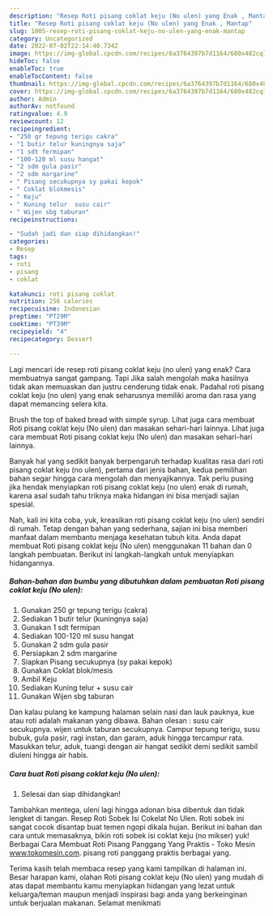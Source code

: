 ```yaml
---
description: "Resep Roti pisang coklat keju (No ulen) yang Enak , Mantap"
title: "Resep Roti pisang coklat keju (No ulen) yang Enak , Mantap"
slug: 1005-resep-roti-pisang-coklat-keju-no-ulen-yang-enak-mantap
category: Uncategorized
date: 2022-07-02T22:14:40.734Z
image: https://img-global.cpcdn.com/recipes/6a3764397b7d1164/680x482cq70/roti-pisang-coklat-keju-no-ulen-foto-resep-utama.jpg
hideToc: false
enableToc: true
enableTocContent: false
thumbnail: https://img-global.cpcdn.com/recipes/6a3764397b7d1164/680x482cq70/roti-pisang-coklat-keju-no-ulen-foto-resep-utama.jpg
cover: https://img-global.cpcdn.com/recipes/6a3764397b7d1164/680x482cq70/roti-pisang-coklat-keju-no-ulen-foto-resep-utama.jpg
author: Admin
authorAv: notfound
ratingvalue: 4.9
reviewcount: 12
recipeingredient:
- "250 gr tepung terigu cakra"
- "1 butir telur kuningnya saja"
- "1 sdt fermipan"
- "100-120 ml susu hangat"
- "2 sdm gula pasir"
- "2 sdm margarine"
- " Pisang secukupnya sy pakai kepok"
- " Coklat blokmesis"
- " Keju"
- " Kuning telur  susu cair"
- " Wijen sbg taburan"
recipeinstructions:

- "Sudah jadi dan siap dihidangkan!"
categories:
- Resep
tags:
- roti
- pisang
- coklat

katakunci: roti pisang coklat 
nutrition: 256 calories
recipecuisine: Indonesian
preptime: "PT29M"
cooktime: "PT39M"
recipeyield: "4"
recipecategory: Dessert

---
```



Lagi mencari ide resep roti pisang coklat keju (no ulen) yang enak? Cara membuatnya sangat gampang. Tapi Jika salah mengolah maka hasilnya tidak akan memuaskan dan justru cenderung tidak enak. Padahal roti pisang coklat keju (no ulen) yang enak seharusnya memiliki aroma dan rasa yang dapat memancing selera kita.


Brush the top of baked bread with simple syrup. Lihat juga cara membuat Roti pisang coklat keju (No ulen) dan masakan sehari-hari lainnya. Lihat juga cara membuat Roti pisang coklat keju (No ulen) dan masakan sehari-hari lainnya.

Banyak hal yang sedikit banyak berpengaruh terhadap kualitas rasa dari roti pisang coklat keju (no ulen), pertama dari jenis bahan, kedua pemilihan bahan segar hingga cara mengolah dan menyajikannya. Tak perlu pusing jika hendak menyiapkan roti pisang coklat keju (no ulen) enak di rumah, karena asal sudah tahu triknya maka hidangan ini bisa menjadi sajian spesial.


Nah, kali ini kita coba, yuk, kreasikan roti pisang coklat keju (no ulen) sendiri di rumah. Tetap dengan bahan yang sederhana, sajian ini bisa memberi manfaat dalam membantu menjaga kesehatan tubuh kita. Anda dapat membuat Roti pisang coklat keju (No ulen) menggunakan 11 bahan dan 0 langkah pembuatan. Berikut ini langkah-langkah untuk menyiapkan hidangannya.

<!--inarticleads1-->

##### Bahan-bahan dan bumbu yang dibutuhkan dalam pembuatan Roti pisang coklat keju (No ulen):

1. Gunakan 250 gr tepung terigu (cakra)
1. Sediakan 1 butir telur (kuningnya saja)
1. Gunakan 1 sdt fermipan
1. Sediakan 100-120 ml susu hangat
1. Gunakan 2 sdm gula pasir
1. Persiapkan 2 sdm margarine
1. Siapkan  Pisang secukupnya (sy pakai kepok)
1. Gunakan  Coklat blok/mesis
1. Ambil  Keju
1. Sediakan  Kuning telur + susu cair
1. Gunakan  Wijen sbg taburan


Dan kalau pulang ke kampung halaman selain nasi dan lauk pauknya, kue atau roti adalah makanan yang dibawa. Bahan olesan : susu cair secukupnya. wijen untuk taburan secukupnya. Campur tepung terigu, susu bubuk, gula pasir, ragi instan, dan garam, aduk hingga tercampur rata. Masukkan telur, aduk, tuangi dengan air hangat sedikit demi sedikit sambil diuleni hingga air habis. 

<!--inarticleads2-->

##### Cara buat Roti pisang coklat keju (No ulen):


1. Selesai dan siap dihidangkan!

Tambahkan mentega, uleni lagi hingga adonan bisa dibentuk dan tidak lengket di tangan. Resep Roti Sobek Isi Cokelat No Ulen. Roti sobek ini sangat cocok disantap buat temen ngopi dikala hujan. Berikut ini bahan dan cara untuk memasaknya, bikin roti sobek isi coklat keju (no mikser) yuk! Berbagai Cara Membuat Roti Pisang Panggang Yang Praktis - Toko Mesin www.tokomesin.com. pisang roti panggang praktis berbagai yang. 

Terima kasih telah membaca resep yang kami tampilkan di halaman ini. Besar harapan kami, olahan Roti pisang coklat keju (No ulen) yang mudah di atas dapat membantu kamu menyiapkan hidangan yang lezat untuk keluarga/teman maupun menjadi inspirasi bagi anda yang berkeinginan untuk berjualan makanan. Selamat menikmati
